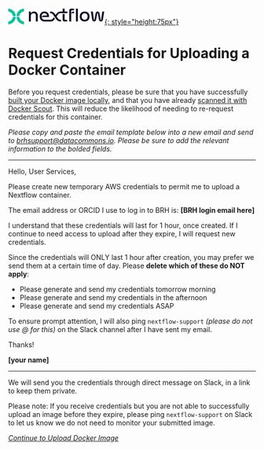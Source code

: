 [![Nextflow logo](img/nextflow.svg){: style="height:75px"}](https://www.nextflow.io/)

# **Request Credentials for Uploading a Docker Container**

Before you request credentials, please be sure that you have successfully [built your Docker image locally](nextflow-create-docker.md/#build-your-image-locally-on-top-of-the-base-image), and that you have already [scanned it with Docker Scout](nextflow-create-docker.md/#my-image-passes-the-local-security-scanning). This will reduce the likelihood of needing to re-request credentials for this container.

*Please copy and paste the email template below into a new email and send to [brhsupport@datacommons.io](mailto:brhsupport@datacommons.io). Please be sure to add the relevant information to the bolded fields.*

------
Hello, User Services,

Please create new temporary AWS credentials to permit me to upload a Nextflow container.

The email address or ORCID I use to log in to BRH is: **[BRH login email here]**

I understand that these credentials will last for 1 hour, once created. If I continue to need access to upload after they expire, I will request new credentials.

Since the credentials will ONLY last 1 hour after creation, you may prefer we send them at a certain time of day. Please **delete which of these do NOT apply**:

* Please generate and send my credentials tomorrow morning
* Please generate and send my credentials in the afternoon
* Please generate and send my credentials ASAP

To ensure prompt attention, I will also ping `nextflow-support` *(please do not use @ for this)* on the Slack channel after I have sent my email.


Thanks!

**[your name]**

------

We will send you the credentials through direct message on Slack, in a link to keep them private.  

Please note: If you receive credentials but you are not able to successfully upload an image before they expire, please ping `nextflow-support` on Slack to let us know we do not need to monitor your submitted image.

[*Continue to Upload Docker Image*](./nextflow-upload-docker.md)
